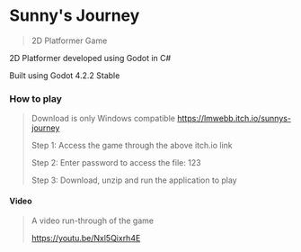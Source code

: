 # **Sunny's Journey**
> 2D Platformer Game

2D Platformer developed using Godot in C#

Built using Godot 4.2.2 Stable

### How to play
> Download is only Windows compatible 
> https://lmwebb.itch.io/sunnys-journey
> 
> Step 1: Access the game through the above itch.io link
> 
> Step 2: Enter password to access the file: 123
> 
> Step 3: Download, unzip and run the application to play
> 

#### Video
> A video run-through of the game
> 
> https://youtu.be/Nxl5Qixrh4E
